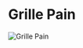 # Grille Pain

![Grille Pain](https://github.com/Trock0/Paaper-typo/blob/main/Grille%20Pain/Grille%20Pain.png?raw=true)
